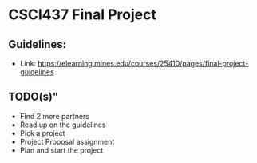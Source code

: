 # CSCI437 Final Project

## Guidelines:
- Link: https://elearning.mines.edu/courses/25410/pages/final-project-guidelines

## TODO(s)"
- Find 2 more partners
- Read up on the guidelines
- Pick a project
- Project Proposal assignment
- Plan and start the project




